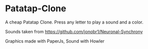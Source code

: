 # Patatap-Clone
A cheap Patatap Clone. Press any letter to play a sound and a color.

Sounds taken from https://github.com/jonobr1/Neuronal-Synchrony

Graphics made with PaperJs, Sound with Howler
